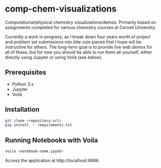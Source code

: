 # comp-chem-visualizations

Computational/physical chemistry visualizations/demos. Primarily based on assignments completed for various chemistry courses at Cornell University.

Currently a work in progress, as I break down four years worth of project and problem set submissions into bite-size pieces that I hope will be instructive for others. The long-term goal is to provide live web demos for all of these, but for now you should be able to run them all yourself, either directly using Jupyter or using Voilà (see below).

## Prerequisites
- Python 3.x
- Jupyter
- Voilà

## Installation
```bash
git clone <repository-url>
pip install -r requirements.txt
```

## Running Notebooks with Voila
```bash
voila <notebook-name.ipynb>
```
Access the application at http://localhost:8866.



